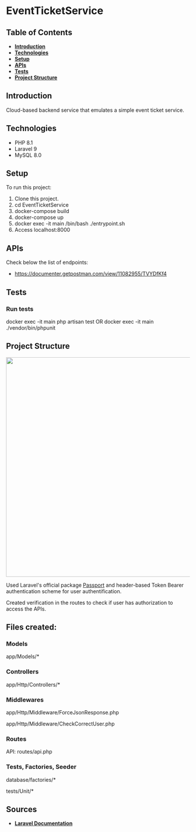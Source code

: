 # EventTicketService

## Table of Contents
- **[Introduction](#introduction)**
- **[Technologies](#technologies)**
- **[Setup](#setup)**
- **[APIs](#apis)**
- **[Tests](#tests)**
- **[Project Structure](#project-structure)**


## Introduction
Cloud-based backend service that emulates a simple event ticket service. 


## Technologies
- PHP 8.1
- Laravel 9
- MySQL 8.0


## Setup
To run this project:
1. Clone this project.
2. cd EventTicketService
3. docker-compose build
4. docker-compose up
5. docker exec -it main /bin/bash ./entrypoint.sh
6. Access localhost:8000

## APIs
Check below the list of endpoints:
* https://documenter.getpostman.com/view/11082955/TVYDfKf4


## Tests

### Run tests
docker exec -it main php artisan test
OR
docker exec -it main ./vendor/bin/phpunit


## Project Structure
<p><img src="Class_Diagram.png" width="600"></p>

Used Laravel's official package [Passport](https://laravel.com/docs/9.x/passport) and header-based Token Bearer authentication scheme for user authentification.

Created verification in the routes to check if user has authorization to access the APIs.



## Files created:

### Models
app/Models/*

### Controllers
app/Http/Controllers/*

### Middlewares
app/Http/Middleware/ForceJsonResponse.php

app/Http/Middleware/CheckCorrectUser.php

### Routes
API: routes/api.php

### Tests, Factories, Seeder
database/factories/*

tests/Unit/*


## Sources
- **[Laravel Documentation](https://laravel.com/docs)**

